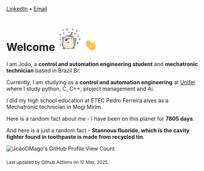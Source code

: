 [LinkedIn](https://www.linkedin.com/in/joão-pedro-gozzoli-b95641301/) &bull;
[Email](joaopedrogozzoli@gmail.com)

# Welcome <img src="happy.gif" height="64px" /> <img src="wave.gif" height="32px" />

I am João, a  **control and automation engineering student** and **mechatronic technician** based in Brazil Br.

Currently, I am studying as a **control and automation engineering** at [Unifei](https://unifei.edu.br) where I study python, C, C++, project management and Ai.

I did my high school education at ETEC Pedro Ferreira alves as a Mechatronic technician in Mogi Mirim.

Here is a random fact about me - I have been on this planet for **7805 days**.

And here is a just a random fact -  **Stannous fluoride, which is the cavity fighter found in toothpaste is made from recycled tin**.

![JoãoOMago's GitHub Profile View Count](https://komarev.com/ghpvc/?username=JoaoOMago)

<sub>Last updated by Github Actions on 12 May, 2025.</sub>
